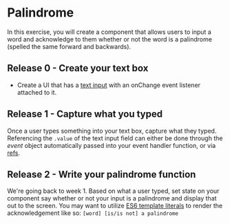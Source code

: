 Palindrome
===================
In this exercise, you will create a component that allows users to input a word and acknowledge to them whether or not the word is a palindrome (spelled the same forward and backwards).

Release 0 - Create your text box
-------------
* Create a UI that has a [text input](http://www.w3schools.com/tags/tag_input.asp) with an onChange event listener attached to it.

Release 1 - Capture what you typed
---------------
Once a user types something into your text box, capture what they typed. Referencing the `.value` of the text input field can either be done through the *event* object automatically passed into your event handler function, or via [refs](https://beta.reactjs.org/apis/react/useRef).
 
Release 2 - Write your palindrome function
-------------
We're going back to week 1. Based on what a user typed, set state on your component say whether or not your input is a palindrome and display that out to the screen. You may want to utilize [ES6 template literals](https://developer.mozilla.org/en-US/docs/Web/JavaScript/Reference/Template_literals) to render the acknowledgement like so: `[word] [is/is not] a palindrome`
